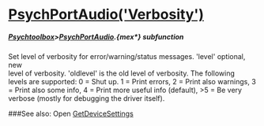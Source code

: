 # [PsychPortAudio('Verbosity')](PsychPortAudio-Verbosity) 
##### [Psychtoolbox](Psychtoolbox)>[PsychPortAudio](PsychPortAudio).{mex*} subfunction


Set level of verbosity for error/warning/status messages. 'level' optional, new  
level of verbosity. 'oldlevel' is the old level of verbosity. The following  
levels are supported: 0 = Shut up. 1 = Print errors, 2 = Print also warnings, 3  
= Print also some info, 4 = Print more useful info (default), \>5 = Be very  
verbose (mostly for debugging the driver itself).   


###See also:
Open [GetDeviceSettings](PsychPortAudio-GetDeviceSettings) 
